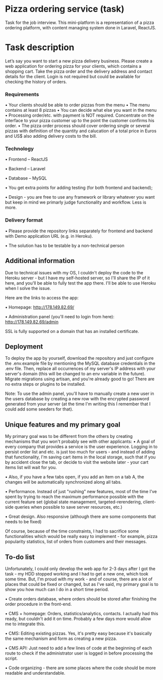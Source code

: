 # Pizza ordering service (task)
Task for the job interview. This mini-platform is a representation of a pizza ordering platform, with content managing system done in Laravel, ReactJS.

# Task description
Let’s say you want to start a new pizza delivery business. Please create a web application for
ordering pizza for your clients, which contains a shopping cart. Take the pizza order and the
delivery address and contact details for the client. Login is not required but could be available
for checking the history of orders.

### Requirements
• Your clients should be able to order pizzas from the menu
• The menu contains at least 8 pizzas
• You can decide what else you want in the menu
• Processing order/etc. with payment is NOT required. Concentrate on the interface to your
pizza customer up to the point the customer confirms his order.
• The pizza order process should cover ordering single or several pizzas with definition of the
quantity and calucation of a total price in Euros and US$ also adding delivery costs to the bill.

### Technology
• Frontend – ReactJS

• Backend – Laravel

• Database – MySQL

• You get extra points for adding testing (for both frontend and backend);

• Design - you are free to use any framework or library whatever you want but keep in mind we primarly judge functionality and workflow. Less is more.

### Delivery format

• Please provide the repository links separately for frontend and backend with Demo
application URL (e.g. in Heroku).

• The solution has to be testable by a non-technical person

## Additional information
Due to technical issues with my OS, I couldn't deploy the code to the Heroku server - but I have my self-hosted server, so I'll share the IP of it here, and you'll be able to fully test the app there. I'll be able to use Heroku when I solve the issue.

Here are the links to access the app:

• Homepage: http://178.149.82.69/

• Administration panel (you'll need to login from here): http://178.149.82.69/admin

SSL is fully supported on a domain that has an installed certificate.

## Deployment
To deploy the app by yourself, download the repository and just configure the .env.example file by mentioning the MySQL database credentials in the .env file. Then, replace all occurrences of my server's IP address with your server's domain (this will be changed to an env variable in the future). Migrate migrations using artisan, and you're already good to go! There are no extra steps or plugins to be installed.

Note: To use the admin panel, you'll have to manually create a new user in the users database by creating a new row with the encrypted password generated from your server (at the time I'm writing this I remember that I could add some seeders for that).

## Unique features and my primary goal
My primary goal was to be different from the others by creating mechanisms that you won't probably see with other applicants:
  • A goal of every company that provides a service is the user experience. Logging in to persist order list and etc. is just too much for users - and instead of adding that functionality, I'm saving cart items in the local storage, such that if you by accident close the tab, or decide to visit the website later - your cart items list will wait for you.
  
  • Also, if you have a few tabs open, if you add an item on a tab A, the changes will be automatically synchronized along all tabs.
  
  • Performance. Instead of just "rushing" new features, most of the time I've spent by trying to reach the maximum performance possible with the current feature set (global state management, targeted-rerendering, client-side queries when possible to save server resources, etc.)
  
  • Great design. Also responsive (although there are some components that needs to be fixed)
  
  
Of course, because of the time constraints, I had to sacrifice some functionalities which would be really easy to implement - for example, pizza popularity statistics, list of orders from customers and their messages.
 
## To-do list
Unfortunately, I could only develop the web app for 2-3 days after I got the task - my HDD stopped working and I had to get a new one, which took some time. But, I'm proud with my work - and of course, there are a lot of places that could be fixed or changed, but as I've said, my primary goal is to show you how much can I do in a short time period.

  • Create orders database, where orders should be stored after finishing the order procedure in the front-end.
  
  • CMS + homepage: Orders, statistics/analytics, contacts. I actually had this ready, but couldn't add it on time. Probably a few days more would allow me to integrate this.
  
  • CMS: Editing existing pizzas. Yes, it's pretty easy because it's basically the same mechanism and form as creating a new pizza.
  
  • CMS API: Just need to add a few lines of code at the beginning of each route to check if the administrator user is logged in before processing the script.
  
  • Code organizing - there are some places where the code should be more readable and understandable.
  
  
  


